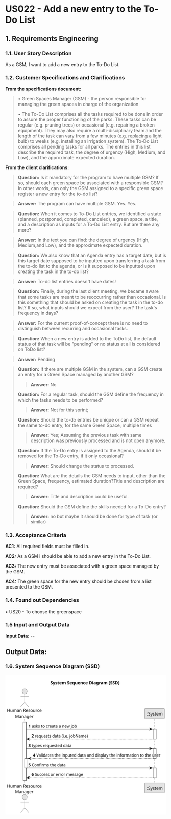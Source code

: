 # US022 - Add a new entry to the To-Do List


## 1. Requirements Engineering

### 1.1. User Story Description

As a GSM, I want to add a new entry to the To-Do List.

### 1.2. Customer Specifications and Clarifications 

**From the specifications document:**

>	• Green Spaces Manager (GSM) - the person responsible for managing
the green spaces in charge of the organization
> 
> •  The To-Do List comprises all the tasks required to
be done in order to assure the proper functioning of the parks. These tasks
can be regular (e.g. pruning trees) or occasional (e.g. repairing a broken
equipment). They may also require a multi-disciplinary team and the length
of the task can vary from a few minutes (e.g. replacing a light bulb) to weeks
(e.g. installing an irrigation system).
The To-Do List comprises all pending tasks for all parks. The entries in
this list describe the required task, the degree of urgency (High, Medium,
and Low), and the approximate expected duration.


**From the client clarifications:**


> **Question:**
Is it mandatory for the program to have multiple GSM? If so, should each green space be associated with a responsible GSM? In other words, can only the GSM assigned to a specific green space register a new entry for the to-do list?



> **Answer:**
The program can have multiple GSM.
Yes.
Yes.
>

> **Question:**
When it comes to To-Do List entries, we identified a state (planned, postponed, completed, canceled), a green space, a title, and a description as inputs for a To-Do List entry. But are there any more?
> 

> **Answer:**
In the text you can find: the degree of urgency (High, Medium,and Low), and the approximate expected duration.
>

> **Question:**
We also know that an Agenda entry has a target date, but is this target date supposed to be inputted upon transferring a task from the to-do list to the agenda, or is it supposed to be inputted upon creating the task in the to-do list?

> **Answer:**
To-do list entries doesn't have dates!

> **Question:**
Finally, during the last client meeting, we became aware that some tasks are meant to be reoccurring rather than occasional. Is this something that should be asked on creating the task in the to-do list? If so, what inputs should we expect from the user? The task's frequency in days?

> **Answer:**
For the current proof-of-concept there is no need to distinguish between recurring and occasional tasks.

> **Question:** When a new entry is added to the ToDo list, the default status of that task will be "pending" or no status at all is considered on ToDo list?

> **Answer:** Pending

> **Question:**
If there are multiple GSM in the system, can a GSM create an entry for a Green Space managed by another GSM?
> 
> > **Answer:** No
> 
> **Question:**
For a regular task, should the GSM define the frequency in which the tasks needs to be performed?
>
> > **Answer:** Not for this sprint;
> 
> **Question:**
Should the to-do entries be unique or can a GSM repeat the same to-do entry, for the same Green Space, multiple times
>
> > **Answer:** Yes; Assuming the previous task with same description was previously processed and is not open anymore.
> 
> **Question:**
If the To-Do entry is assigned to the Agenda, should it be removed for the To-Do entry, if it only occasional?
>
> > **Answer:** Should change the status to processed.
> 
> **Question:**
What are the details the GSM needs to input, other than the Green Space, frequency, estimated duration?Title and description are required?
>
> > **Answer:** Title and description could be useful.
>
> **Question:**
Should the GSM define the skills needed for a To-Do entry?
>
> > **Answer:** no but maybe it should be done for type of task (or similar)
### 1.3. Acceptance Criteria

 **AC1:** All required fields must be filled in.

 **AC2:** As a GSM i should be able to add a new entry in the To-Do List.

 **AC3:** The new entry must be associated with a green space managed by the GSM.

 **AC4:** The green space for the new entry should be chosen from a
 list presented to the GSM.

### 1.4. Found out Dependencies

• US20 - To choose the greenspace

### 1.5 Input and Output Data

**Input Data:**
     --

**Output Data:**
--

### 1.6. System Sequence Diagram (SSD)


![System Sequence Diagram - Alternative One](svg/us002-system-sequence-diagram.svg)



